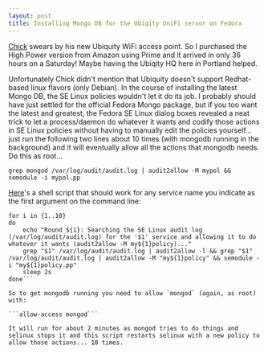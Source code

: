 ```yaml
---
layout: post
title: Installing Mongo DB for the Ubiqity UniFi servor on Fedora
---
```


[Chick](thewells.org) swears by his new Ubiquity WiFi access point. So I purchased the High Power version from Amazon using Prime and it arrived in only 36 hours on a Saturday! Maybe having the Ubiqity HQ here in Portland helped. 

Unfortunately Chick didn't mention that Ubiquity doesn't support Redhat-based linux flavors (only Debian). In the course of installing the latest Mongo DB, the SE Linux policies wouldn't let it do its job. I probably should have just settled for the official Fedora Mongo package, but if you too want the latest and greatest, the Fedora SE Linux dialog boxes revealed a neat trick to let a process/daemon do whatever it wants and codify those actions in SE Linux policies without having to manually edit the policies yourself... just run the following two lines about 10 times (with mongodb running in the background) and it will eventually allow all the actions that mongodb needs. Do this as root...

```grep mongod /var/log/audit/audit.log | audit2allow -M mypol && semodule -i mypol.pp```

[Here](/images/allow-access)'s a shell script that should work for any service name you indicate as the first argument on the command line:

```#!/usr/bin/env bash
for i in {1..10}
do
    echo "Round ${i}: Searching the SE Linux audit log (/var/log/audit/audit.log) for the '$1' service and allowing it to do whatever it wants (audit2allow -M my${1}policy)..."
    grep "$1" /var/log/audit/audit.log | audit2allow -l && grep "$1" /var/log/audit/audit.log | audit2allow -M "my${1}policy" && semodule -i "my${1}policy.pp"
    sleep 2s
done```

So to get mongodb running you need to allow `mongod` (again, as root) with:

```allow-access mongod```

It will run for about 2 minutes as mongod tries to do things and selinux stops it and this script restarts selinux with a new policy to allow those actions... 10 times.
